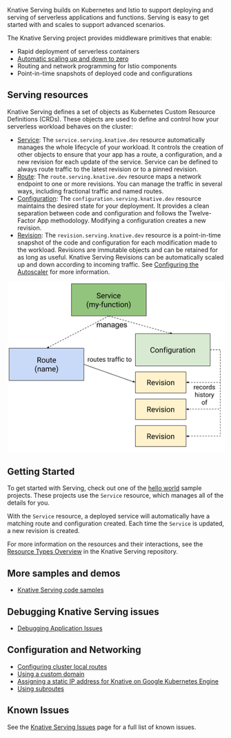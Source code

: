 Knative Serving builds on Kubernetes and Istio to support deploying and serving
of serverless applications and functions. Serving is easy to get started with
and scales to support advanced scenarios.

The Knative Serving project provides middleware primitives that enable:

- Rapid deployment of serverless containers
- [Automatic scaling up and down to zero](./autoscaling/README.md)
- Routing and network programming for Istio components
- Point-in-time snapshots of deployed code and configurations

## Serving resources

Knative Serving defines a set of objects as Kubernetes Custom Resource
Definitions (CRDs). These objects are used to define and control how your
serverless workload behaves on the cluster:

- [Service](https://github.com/knative/docs/blob/master/docs/serving/spec/knative-api-specification-1.0.md#service):
  The `service.serving.knative.dev` resource automatically manages the whole
  lifecycle of your workload. It controls the creation of other objects to
  ensure that your app has a route, a configuration, and a new revision for each
  update of the service. Service can be defined to always route traffic to the
  latest revision or to a pinned revision.
- [Route](https://github.com/knative/docs/blob/master/docs/serving/spec/knative-api-specification-1.0.md#route):
  The `route.serving.knative.dev` resource maps a network endpoint to one or
  more revisions. You can manage the traffic in several ways, including
  fractional traffic and named routes.
- [Configuration](https://github.com/knative/docs/blob/master/docs/serving/spec/knative-api-specification-1.0.md#configuration):
  The `configuration.serving.knative.dev` resource maintains the desired state
  for your deployment. It provides a clean separation between code and
  configuration and follows the Twelve-Factor App methodology. Modifying a
  configuration creates a new revision.
- [Revision](https://github.com/knative/docs/blob/master/docs/serving/spec/knative-api-specification-1.0.md#revision):
  The `revision.serving.knative.dev` resource is a point-in-time snapshot of the
  code and configuration for each modification made to the workload. Revisions
  are immutable objects and can be retained for as long as useful. Knative
  Serving Revisions can be automatically scaled up and down according to
  incoming traffic. See
  [Configuring the Autoscaler](./autoscaling) for more
  information.

![Diagram that displays how the Serving resources coordinate with each other.](https://github.com/knative/serving/raw/master/docs/spec/images/object_model.png)

## Getting Started

To get started with Serving, check out one of the [hello world](./samples/)
sample projects. These projects use the `Service` resource, which manages all of
the details for you.

With the `Service` resource, a deployed service will automatically have a
matching route and configuration created. Each time the `Service` is updated, a
new revision is created.

For more information on the resources and their interactions, see the
[Resource Types Overview](https://github.com/knative/serving/blob/master/docs/spec/overview.md)
in the Knative Serving repository.

## More samples and demos

- [Knative Serving code samples](./samples/README.md)

## Debugging Knative Serving issues

- [Debugging Application Issues](./debugging-application-issues.md)

## Configuration and Networking

- [Configuring cluster local routes](./cluster-local-route.md)
- [Using a custom domain](./using-a-custom-domain.md)
- [Assigning a static IP address for Knative on Google Kubernetes Engine](./gke-assigning-static-ip-address.md)
- [Using subroutes](./using-subroutes.md)

## Known Issues

See the [Knative Serving Issues](https://github.com/knative/serving/issues) page
for a full list of known issues.
